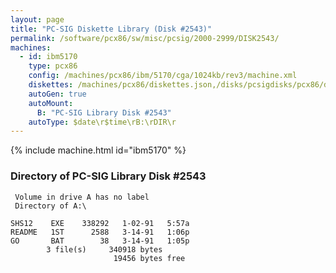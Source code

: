 ```yaml
---
layout: page
title: "PC-SIG Diskette Library (Disk #2543)"
permalink: /software/pcx86/sw/misc/pcsig/2000-2999/DISK2543/
machines:
  - id: ibm5170
    type: pcx86
    config: /machines/pcx86/ibm/5170/cga/1024kb/rev3/machine.xml
    diskettes: /machines/pcx86/diskettes.json,/disks/pcsigdisks/pcx86/diskettes.json
    autoGen: true
    autoMount:
      B: "PC-SIG Library Disk #2543"
    autoType: $date\r$time\rB:\rDIR\r
---
```


{% include machine.html id="ibm5170" %}

### Directory of PC-SIG Library Disk #2543

     Volume in drive A has no label
     Directory of A:\

    SHS12    EXE    338292   1-02-91   5:57a
    README   1ST      2588   3-14-91   1:06p
    GO       BAT        38   3-14-91   1:05p
            3 file(s)     340918 bytes
                           19456 bytes free
